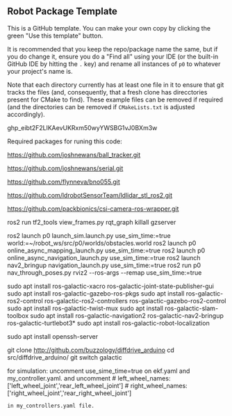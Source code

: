 ## Robot Package Template

This is a GitHub template. You can make your own copy by clicking the green "Use this template" button.

It is recommended that you keep the repo/package name the same, but if you do change it, ensure you do a "Find all" using your IDE (or the built-in GitHub IDE by hitting the `.` key) and rename all instances of `p0` to whatever your project's name is.

Note that each directory currently has at least one file in it to ensure that git tracks the files (and, consequently, that a fresh clone has direcctories present for CMake to find). These example files can be removed if required (and the directories can be removed if `CMakeLists.txt` is adjusted accordingly).

  
  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

Required packages for runing this code:

<!-- https://github.com/joshnewans/diffdrive_arduino.git -->

https://github.com/joshnewans/ball_tracker.git

https://github.com/joshnewans/serial.git

https://github.com/flynneva/bno055.git

https://github.com/ldrobotSensorTeam/ldlidar_stl_ros2.git

https://github.com/packbionics/csi-camera-ros-wrapper.git


ros2 run tf2_tools view_frames.py
rqt_graph
killall gzserver
<!-- ros2 launch slam_toolbox online_async_launch.py params_file:=./src/p0/config/mapper_params_online_async.yaml use_sim_time:=true -->
ros2 launch p0 launch_sim.launch.py use_sim_time:=true world:=~/robot_ws/src/p0/worlds/obstacles.world
ros2 launch p0 online_async_mapping_launch.py use_sim_time:=true
ros2 launch p0 online_async_navigation_launch.py use_sim_time:=true
ros2 launch nav2_bringup navigation_launch.py use_sim_time:=true
ros2 run p0 nav_through_poses.py 
 rviz2 --ros-args --remap use_sim_time:=true



sudo apt install ros-galactic-xacro ros-galactic-joint-state-publisher-gui
sudo apt install ros-galactic-gazebo-ros-pkgs
sudo apt install ros-galactic-ros2-control ros-galactic-ros2-controllers ros-galactic-gazebo-ros2-control
sudo apt install ros-galactic-twist-mux
sudo apt install ros-galactic-slam-toolbox
sudo apt install ros-galactic-navigation2 ros-galactic-nav2-bringup ros-galactic-turtlebot3*
sudo apt install ros-galactic-robot-localization

sudo apt install openssh-server

 git clone http://github.com/buzzology/diffdrive_arduino
 cd src/diffdrive_arduino/
git switch galactic

for simulation:
uncomment use_sime_time=true on ekf.yaml and my_controller.yaml. and uncomment     # left_wheel_names:   ['left_wheel_joint','rear_left_wheel_joint']
    # right_wheel_names: ['right_wheel_joint','rear_right_wheel_joint']

    in my_controllers.yaml file.